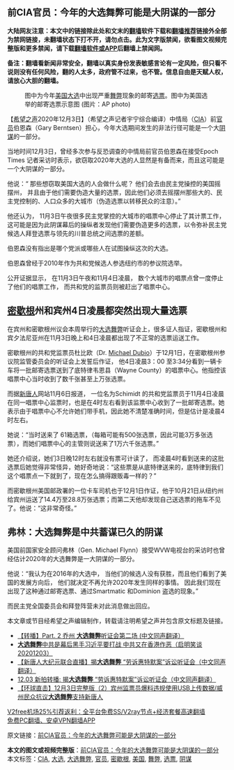  <h2>前CIA官员：今年的大选舞弊可能是大阴谋的一部分</h2> <p class="notice"><b>大陆网友注意：本文中的链接除此处和文末的<a href="https://github.com/bannedbook/fanqiang" >翻墙</a>软件下载和<a href="https://github.com/killgcd/justmysocks/blob/master/README.md">翻墙推荐</a>链接外全部为禁网链接，未翻墙状态下打不开，请勿点击。此为文字版禁闻，欲看图文视频完整版和更多禁闻，请下载<a href="https://github.com/bannedbook/fanqiang">翻墙软件或APP</a>后翻墙上禁闻网。</p><p>备注：翻墙看新闻非常安全，翻墙以真实身份发表敏感言论有一定风险，但只看不说则没有任何风险，翻的人太多，政府管不过来，也不管。信息自由是天赋人权，请放心大胆的翻墙。</b></p>  <div class="entry"> <figure><figcaption>图中为今年<a href="https://www.bannedbook.org/bnews/tag/%e7%be%8e%e5%9b%bd/" class="st_tag internal_tag" rel="tag" title="标签 美国 下的日志">美国</a><a href="https://www.bannedbook.org/bnews/tag/%e5%a4%a7%e9%80%89/" class="st_tag internal_tag" rel="tag" title="标签 大选 下的日志">大选</a>中出现严重<a href="https://www.bannedbook.org/bnews/tag/%E8%88%9E%E5%BC%8A/" class="st_tag internal_tag" rel="tag" title="标签 舞弊 下的日志">舞弊</a>现象的邮寄<a href="https://www.bannedbook.org/bnews/tag/%E9%80%89%E7%A5%A8/" class="st_tag internal_tag" rel="tag" title="标签 选票 下的日志">选票</a>。图中为美国选举的邮寄选票示意图 (图片：AP photo)</figcaption></figure> <p>【<span class='wp_keywordlink_affiliate'><a href="https://www.soundofhope.org" title="希望之声" target="_blank">希望之声</a></span>2020年12月3日】（希望之声记者宇宁综合编译）中情局（<a href="https://www.bannedbook.org/bnews/tag/cia/" class="st_tag internal_tag" rel="tag" title="标签 CIA 下的日志">CIA</a>）前<a href="https://www.bannedbook.org/bnews/tag/%E5%AE%98%E5%91%98/" class="st_tag internal_tag" rel="tag" title="标签 官员 下的日志">官员</a>伯恩森（Gary Berntsen）担心，今年大选期间发生的非法行径可能是一个大<a href="https://www.bannedbook.org/bnews/tag/%E9%98%B4%E8%B0%8B/" class="st_tag internal_tag" rel="tag" title="标签 阴谋 下的日志">阴谋</a>的一部分。</p> <p>当地时间12月3日，曾经多次参与反恐调查的中情局前官员伯恩森在接受Epoch Times 记者采访时表示，欲窃取2020年大选的人显然是有备而来，而且这可能是一个大阴谋的一部分。 </p> <p>他说：“ 那些想窃取美国大选的人会做什么呢？ 他们会去由民主党操控的美国摇摆州， 并且由于他们需要伪造大量的选票，因此他们必须去摇摆州那些大的、民主党控制的、人口众多的大城市（伪造选票以转移民众的注意）。”</p> <p>他还认为， 11月3日午夜很多民主党掌控的大城市的唱票中心停止了其计票工作， 这可能是因为此阴谋幕后的操纵者发现他们需要伪造更多的选票，以令弥补民主党候选人拜登选票与领先的川普总统之间选票的差额。</p>  <p>伯恩森没有指出是哪个党派或哪些人在试图操纵这次的大选。</p> <p>伯恩森曾经于2010年作为共和党候选人参选纽约市的参议院选举。</p> <p>公开证据显示， 在11月3日午夜和11月4日凌晨， 数个大城市的唱票点曾一度停止了他们的唱票工作， 而共和党的监票员则被赶出了唱票中心。</p> <h2><a href="https://www.bannedbook.org/bnews/tag/%E5%AF%86%E6%AD%87%E6%A0%B9/" class="st_tag internal_tag" rel="tag" title="标签 密歇根 下的日志">密歇根</a>州和宾州4日凌晨都突然出现大量选票</h2> <p>在宾州和密歇根州议会本周举行的<a href="https://www.bannedbook.org/bnews/tag/%E5%A4%A7%E9%80%89%E8%88%9E%E5%BC%8A/" class="st_tag internal_tag" rel="tag" title="标签 大选舞弊 下的日志">大选舞弊</a>听证会上，很多证人指证，密歇根州和宾夕法尼亚州在11月3日晚上和4日凌晨都出现了不正常的选票运送工作。</p>  <p>密歇根州的共和党监票员杜比欧（Dr. <a href="https://youtu.be/eZXkAv7yKgw?t=10016" target="_blank">Michael Dubio</a>）于12月1日，在密歇根州参议院监管委员会的听证会上发誓后作证， 他4日凌晨3：00 至3:34分看到一辆卡车将一批邮寄选票送到了底特律韦恩县（Wayne County）的唱票中心。他指控该唱票中心当时收到了数千张甚至上万张选票。</p> <p>而据<span class='wp_keywordlink_affiliate'><a href="https://www.ntdtv.com/" title="新唐人">新唐人</a></span>网站11月6日报道， 一位名为Schimidt 的共和党监票员于11月4日凌晨在同一唱票中心监票时，也是在4时左右看到该监票中心收到了一批邮寄选票。她表示由于唱票中心不允许她们带手机，因此她不清楚准确时间，但是估计是凌晨4时左右。</p> <p>她说：“当时送来了 61箱选票，（每箱可能有500张选票，因此可能3万多张选票），而她们唱票中心的主管则说送来了1万六千张选票。”</p> <p>她还介绍说，她们3日晚12时左右就没有票可计读了， 而凌晨4时看到送来的这批选票后她觉得非常怪异，她好奇地说：“这些票是从底特律送来的，底特律到我们这个唱票点一下就到了，现在怎么搞得跟贩毒一样的？”</p>  <p>而密歇根州美国邮政署的一位卡车司机也于12月1日作证，他于10月21日从纽约州给宾州运送了14.4万至28.8万张选票；而第二天他却发现自己送选票的拖车不见了。他说：“这非常奇怪。”</p> <h2>弗林：大选舞弊是中共蓄谋已久的阴谋</h2> <p>美国前国家安全顾问弗林（Gen. Michael Flynn）接受WVW电视台的采访时也曾经估计2020年的大选舞弊是一大阴谋的一部分。</p> <p>他说：“我认为在2016年的大选中， 当他们的候选人没有获胜，而且他们看到了美国的发展方向后， 他们就决定不再允许2020年发生同样的事情。 因此我们现在出现了这种通过邮寄选票、通过Smartmatic 和Dominion 盗选的现象。”</p> <p>而民主党全国委员会和拜登阵营未对此消息做出回应。</p>  <p>本文章或节目经希望之声编辑制作，转载请注明希望之声并包含原文标题及链接。</p> <ul class='op-related-articles' title='相关阅读'> <li><a href='https://www.bannedbook.org/bnews/bannedvideo/20201204/1441736.html' target='_blank'>【转播】Part. 2 乔州 <b>大选舞弊</b>听证会第二场 (中文同声翻译）</a></li> <li><a href='https://www.bannedbook.org/bnews/bannedvideo/20201204/1441734.html' target='_blank'><b>大选舞弊</b>中共是幕后黑手习近平要打战 中共又在香港作恶（启明笑谈20201203）</a></li> <li><a href='https://www.bannedbook.org/bnews/bannedvideo/20201204/1441708.html' target='_blank'>【新唐人大纪元联合直播】揭<b>大选舞弊</b> “劳诉惠特默案”诉讼听证会（中文同声翻译）</a></li> <li><a href='https://www.bannedbook.org/bnews/bannedvideo/20201204/1441707.html' target='_blank'>12.03 新拍转播: 揭<b>大选舞弊</b> “劳诉惠特默案”诉讼听证会（中文同声翻译）</a></li> <li><a href='https://www.bannedbook.org/bnews/bannedvideo/20201204/1441695.html' target='_blank'>【环球直击】12月3日完整版（2）宾州监票员爆料违规使用USB上传数据/威州民众抗议<b>大选舞弊</b>支持新唐人</a></li> </ul> <p class="texttj"> <a href="https://github.com/bannedbook/fanqiang/wiki/V2ray%E6%9C%BA%E5%9C%BA" target="_blank">V2free机场25%引荐返利：全平台免费SS/V2ray节点+经济套餐高速翻墙</a><br/> <a href="https://github.com/bannedbook/fanqiang/wiki/%E7%A6%81%E9%97%BB%E7%BD%91%E5%AE%89%E5%8D%93%E7%BF%BB%E5%A2%99%E6%96%B0%E9%97%BBAPP" target="_blank">免费PC翻墙、安卓VPN翻墙APP</a></p><p>原文链接：<a class="src_link"  href="https://www.soundofhope.org/post/449836" target="_blank">前CIA官员：今年的大选舞弊可能是大阴谋的一部分</a></p><a name='sharetosocial'></a>       <div><b>本文的图文或视频完整版</b>：<a href='https://www.bannedbook.org/bnews/comments/20201204/1441818.html'>前CIA官员：今年的大选舞弊可能是大阴谋的一部分</a></div>  </div><!--END ENTRY--> <div class="postfooter"> <div>本文标签：<a href="https://www.bannedbook.org/bnews/tag/cia/" rel="tag">CIA</a>, <a href="https://www.bannedbook.org/bnews/tag/%e5%a4%a7%e9%80%89/" rel="tag">大选</a>, <a href="https://www.bannedbook.org/bnews/tag/%E5%A4%A7%E9%80%89%E8%88%9E%E5%BC%8A/" rel="tag">大选舞弊</a>, <a href="https://www.bannedbook.org/bnews/tag/%E5%AE%98%E5%91%98/" rel="tag">官员</a>, <a href="https://www.bannedbook.org/bnews/tag/%E5%AF%86%E6%AD%87%E6%A0%B9/" rel="tag">密歇根</a>, <a href="https://www.bannedbook.org/bnews/tag/%e7%be%8e%e5%9b%bd/" rel="tag">美国</a>, <a href="https://www.bannedbook.org/bnews/tag/%E8%88%9E%E5%BC%8A/" rel="tag">舞弊</a>, <a href="https://www.bannedbook.org/bnews/tag/%E9%80%89%E7%A5%A8/" rel="tag">选票</a>, <a href="https://www.bannedbook.org/bnews/tag/%E9%98%B4%E8%B0%8B/" rel="tag">阴谋</a></div>  </div><!--END POSTFOOTER--> 